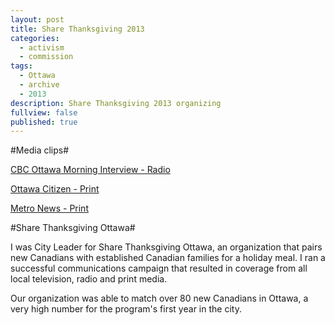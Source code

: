 ```yaml
---
layout: post
title: Share Thanksgiving 2013
categories: 
  - activism
  - commission
tags: 
  - Ottawa
  - archive
  - 2013
description: Share Thanksgiving 2013 organizing
fullview: false
published: true
---
```


#Media clips#

[CBC Ottawa Morning Interview - Radio](http://www.cbc.ca/player/AudioMobile/Ottawa%2BMorning/ID/2410987290/)

[Ottawa Citizen - Print](https://web.archive.org/web/20131010123436/http://www.ottawacitizen.com/life/Canadians+invited+experience+traditional+holiday/9018185/story.html)

[Metro News - Print](http://metronews.ca/news/ottawa/824182/ottawa-families-welcome-new-canadians-international-students-with-thanksgiving-dinner/)

#Share Thanksgiving Ottawa#

I was City Leader for Share Thanksgiving Ottawa, an organization that pairs new Canadians with established Canadian families for a holiday meal. I ran a successful communications campaign that resulted in coverage from all local television, radio and print media. 

Our organization was able to match over 80 new Canadians in Ottawa, a very high number for the program's first year in the city.